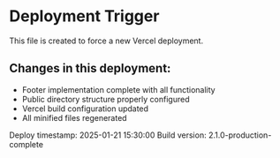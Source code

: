 # Deployment Trigger

This file is created to force a new Vercel deployment.

## Changes in this deployment:
- Footer implementation complete with all functionality
- Public directory structure properly configured
- Vercel build configuration updated
- All minified files regenerated

Deploy timestamp: 2025-01-21 15:30:00
Build version: 2.1.0-production-complete
